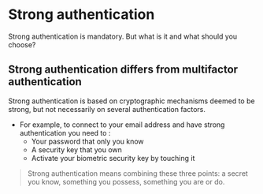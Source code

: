 # Strong authentication
Strong authentication is mandatory. But what is it and what should you choose?
## Strong authentication differs from multifactor authentication
Strong authentication is based on cryptographic mechanisms deemed to be strong, but not necessarily on several authentication factors.
- For example, to connect to your email address and have strong authentication you need to :
  - Your password that only you know
  - A security key that you own
  - Activate your biometric security key by touching it
> Strong authentication means combining these three points: a secret you know, something you possess, something you are or do.
